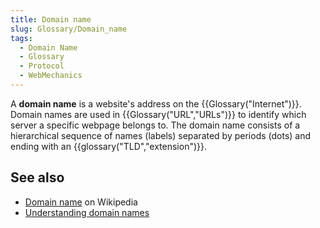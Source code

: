 ```yaml
---
title: Domain name
slug: Glossary/Domain_name
tags:
  - Domain Name
  - Glossary
  - Protocol
  - WebMechanics
---
```

A **domain name** is a website's address on the {{Glossary("Internet")}}. Domain names are used in {{Glossary("URL","URLs")}} to identify which server a specific webpage belongs to. The domain name consists of a hierarchical sequence of names (labels) separated by periods (dots) and ending with an {{glossary("TLD","extension")}}.

## See also

- [Domain name](https://en.wikipedia.org/wiki/Domain_name) on Wikipedia
- [Understanding domain names](/en-US/docs/Learn/Common_questions/What_is_a_domain_name)
